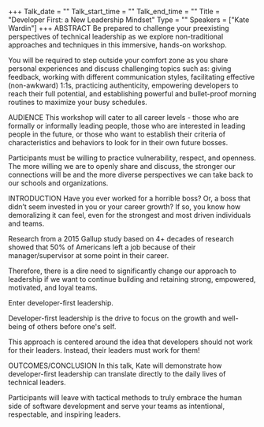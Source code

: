 +++
Talk_date = ""
Talk_start_time = ""
Talk_end_time = ""
Title = "Developer First: a New Leadership Mindset"
Type = ""
Speakers = ["Kate Wardin"]
+++
ABSTRACT
Be prepared to challenge your preexisting perspectives of technical leadership as we explore non-traditional approaches and techniques in this immersive, hands-on workshop.  

You will be required to step outside your comfort zone as you share personal experiences and discuss challenging topics such as: giving feedback, working with different communication styles, facilitating effective (non-awkward) 1:1s, practicing authenticity, empowering developers to reach their full potential, and establishing powerful and bullet-proof morning routines to maximize your busy schedules.

AUDIENCE
This workshop will cater to all career levels - those who are formally or informally leading people, those who are interested in leading people in the future, or those who want to establish their criteria of characteristics and behaviors to look for in their own future bosses.  

Participants must be willing to practice vulnerability, respect, and openness.  The more willing we are to openly share and discuss, the stronger our connections will be and the more diverse perspectives we can take back to our schools and organizations.

INTRODUCTION
Have you ever worked for a horrible boss?  Or, a boss that didn’t seem invested in you or your career growth?   If so, you know how demoralizing it can feel, even for the strongest and most driven individuals and teams. 

Research from a 2015 Gallup study based on 4+ decades of research showed that 50% of Americans left a job because of their manager/supervisor at some point in their career.   

Therefore, there is a dire need to significantly change our approach to leadership if we want to continue building and retaining strong, empowered, motivated, and loyal teams.  

Enter developer-first leadership.

Developer-first leadership is the drive to focus on the growth and well-being of others before one's self.  

This approach is centered around the idea that developers should not work for their leaders.  Instead, their leaders must work for them!  
  
OUTCOMES/CONCLUSION
In this talk, Kate will demonstrate how developer-first leadership can translate directly to the daily lives of technical leaders. 

Participants will leave with tactical methods to truly embrace the human side of software development and serve your teams as intentional, respectable, and inspiring leaders.


